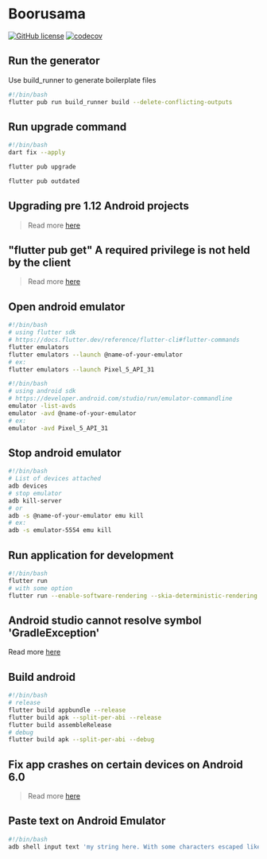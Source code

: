 # Boorusama

[![GitHub license](https://img.shields.io/github/license/Naereen/StrapDown.js.svg)](https://github.com/Naereen/StrapDown.js/blob/master/LICENSE) [![codecov](https://codecov.io/gh/khoadng/Boorusama/branch/master/graph/badge.svg?token=Q1YK0TAUIK)](https://codecov.io/gh/khoadng/Boorusama)
## Run the generator

Use build_runner to generate boilerplate files

```bash
#!/bin/bash
flutter pub run build_runner build --delete-conflicting-outputs
```

## Run upgrade command

```bash
#!/bin/bash
dart fix --apply

flutter pub upgrade

flutter pub outdated
```

## Upgrading pre 1.12 Android projects

> Read more [here](https://github.com/flutter/flutter/wiki/Upgrading-pre-1.12-Android-projects)

## "flutter pub get" A required privilege is not held by the client

> Read more [here](https://stackoverflow.com/questions/69427548/flutter-pub-get-a-required-privilege-is-not-held-by-the-client)

## Open android emulator

```bash
#!/bin/bash
# using flutter sdk
# https://docs.flutter.dev/reference/flutter-cli#flutter-commands
flutter emulators
flutter emulators --launch @name-of-your-emulator
# ex:
flutter emulators --launch Pixel_5_API_31
```

```bash
#!/bin/bash
# using android sdk
# https://developer.android.com/studio/run/emulator-commandline
emulator -list-avds
emulator -avd @name-of-your-emulator
# ex:
emulator -avd Pixel_5_API_31
```

## Stop android emulator

```bash
#!/bin/bash
# List of devices attached
adb devices
# stop emulator
adb kill-server
# or
adb -s @name-of-your-emulator emu kill
# ex:
adb -s emulator-5554 emu kill
```

## Run application for development

```bash
#!/bin/bash
flutter run
# with some option
flutter run --enable-software-rendering --skia-deterministic-rendering --pub --build
```

## Android studio cannot resolve symbol 'GradleException'

Read more [here](https://stackoverflow.com/questions/55575122/android-studio-cannot-resolve-symbol-gradleexception)

## Build android

```bash
#!/bin/bash
# release
flutter build appbundle --release
flutter build apk --split-per-abi --release
flutter build assembleRelease
# debug
flutter build apk --split-per-abi --debug
```

## Fix app crashes on certain devices on Android 6.0

> Read more [here](https://docs.flutter.dev/deployment/android#building-the-app-for-release)

## Paste text on Android Emulator

```bash
#!/bin/bash
adb shell input text 'my string here. With some characters escaped like \$ that'
```
